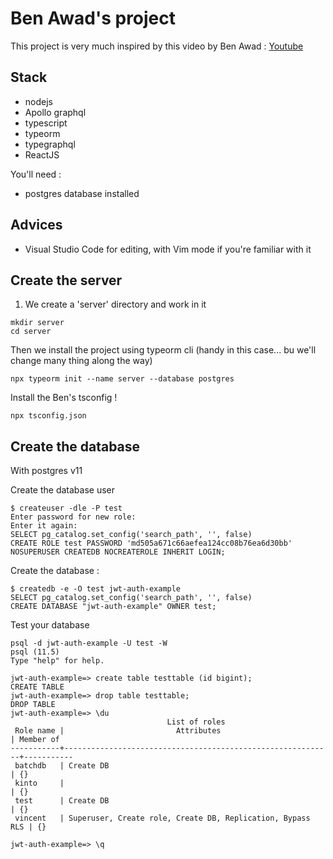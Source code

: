 # Ben Awad's project

This project is very much inspired by this video by Ben Awad : [Youtube](https://www.youtube.com/watch?v=25GS0MLT8JU)

## Stack

- nodejs
- Apollo graphql
- typescript
- typeorm
- typegraphql
- ReactJS

You'll need :

- postgres database installed

## Advices

- Visual Studio Code for editing, with Vim mode if you're familiar with it

## Create the server

1. We create a 'server' directory and work in it

```shell
mkdir server
cd server
```

Then we install the project using typeorm cli (handy in this case... bu we'll change many thing along the way)

```shell
npx typeorm init --name server --database postgres
```

Install the Ben's tsconfig !

```shell
npx tsconfig.json
```

## Create the database

With postgres v11

Create the database user

```shell
$ createuser -dle -P test
Enter password for new role:
Enter it again:
SELECT pg_catalog.set_config('search_path', '', false)
CREATE ROLE test PASSWORD 'md505a671c66aefea124cc08b76ea6d30bb' NOSUPERUSER CREATEDB NOCREATEROLE INHERIT LOGIN;
```

Create the database :

```shell
$ createdb -e -O test jwt-auth-example
SELECT pg_catalog.set_config('search_path', '', false)
CREATE DATABASE "jwt-auth-example" OWNER test;
```

Test your database

```shell
psql -d jwt-auth-example -U test -W
psql (11.5)
Type "help" for help.

jwt-auth-example=> create table testtable (id bigint);
CREATE TABLE
jwt-auth-example=> drop table testtable;
DROP TABLE
jwt-auth-example=> \du
                                   List of roles
 Role name |                         Attributes                         | Member of
-----------+------------------------------------------------------------+-----------
 batchdb   | Create DB                                                  | {}
 kinto     |                                                            | {}
 test      | Create DB                                                  | {}
 vincent   | Superuser, Create role, Create DB, Replication, Bypass RLS | {}

jwt-auth-example=> \q
```
